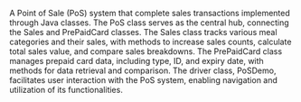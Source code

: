 A Point of Sale (PoS) system that complete sales transactions implemented through Java classes. The PoS class serves as the central hub, connecting the Sales and PrePaidCard classes. The Sales class tracks various meal categories and their sales, with methods to increase sales counts, calculate total sales value, and compare sales breakdowns. The PrePaidCard class manages prepaid card data, including type, ID, and expiry date, with methods for data retrieval and comparison. The driver class, PoSDemo, facilitates user interaction with the PoS system, enabling navigation and utilization of its functionalities.
